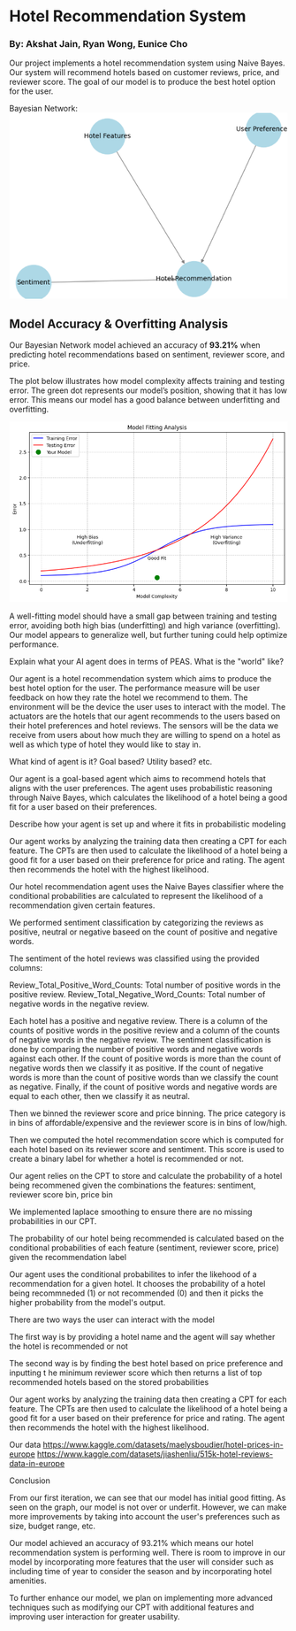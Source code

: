 # Hotel Recommendation System
### By: Akshat Jain, Ryan Wong, Eunice Cho

Our project implements a hotel recommendation system using Naive Bayes. Our system will recommend hotels based on customer reviews, price, and reviewer score. The goal of our model is to produce the best hotel option for the user.


Bayesian Network:
![Bayesian Network](BN_structure.png)

## Model Accuracy & Overfitting Analysis  

Our Bayesian Network model achieved an accuracy of **93.21%** when predicting hotel recommendations based on sentiment, reviewer score, and price.  

The plot below illustrates how model complexity affects training and testing error. The green dot represents our model’s position, showing that it has low error. This means our model has a good balance between underfitting and overfitting.  

![Model Complexity vs. Error](accuracy.png)  

A well-fitting model should have a small gap between training and testing error, avoiding both high bias (underfitting) and high variance (overfitting). Our model appears to generalize well, but further tuning could help optimize performance.  


Explain what your AI agent does in terms of PEAS. What is the "world" like? 

Our agent is a hotel recommendation system which aims to produce the best hotel option for the user. The performance measure will be user feedback on how they rate the hotel we recommend to them. The environment will be the device the user uses to interact with the model. The actuators are the hotels that our agent recommends to the users based on their hotel preferences and hotel reviews. The sensors will be the data we receive from users about how much they are willing to spend on a hotel as well as which type of hotel they would like to stay in.


What kind of agent is it? Goal based? Utility based? etc. 

Our agent is a goal-based agent which aims to recommend hotels that aligns with the user preferences. The agent uses probabilistic reasoning through Naive Bayes, which calculates the likelihood of a hotel being a good fit for a user based on their preferences. 



Describe how your agent is set up and where it fits in probabilistic modeling

Our agent works by analyzing the training data then creating a CPT for each feature. The CPTs are then used to calculate the likelihood of a hotel being a good fit for a user based on their preference for price and rating. The agent then recommends the hotel with the highest likelihood.

Our hotel recommendation agent uses the Naive Bayes classifier where the conditional probabilities are calculated to represent the likelihood of a recommendation given certain features. 

We performed sentiment classification by categorizing the reviews as positive, neutral or negative baseed on the count of positive and negative words.

The sentiment of the hotel reviews was classified using the provided columns:

Review_Total_Positive_Word_Counts: Total number of positive words in the positive review.
Review_Total_Negative_Word_Counts: Total number of negative words in the negative review.

Each hotel has a positive and negative review. There is a column of the counts of positive words in the positive review and a column of the counts of negative words in the negative review. The sentiment classification is done by comparing the number of positive words and negative words against each other. If the count of positive words is more than the count of negative words then we classify it as positive. If the count of negative words is more than the count of positive words than we classify the count as negative. Finally, if the count of positive words and negative words are equal to each other, then we classify it as neutral.

Then we binned the reviewer score and price binning. The price category is in bins of affordable/expensive and the reviewer score is in bins of low/high.

Then we computed the hotel recommendation score which is computed for each hotel based on its reviewer score and sentiment. This score is used to create a binary label for whether a hotel is recommended or not.

Our agent relies on the CPT to store and calculate the probability of a hotel being recommened given the combinations the features: sentiment, reviewer score bin, price bin

We implemented laplace smoothing to ensure there are no missing probabilities in our CPT. 

The probability of our hotel being recommended is calculated based on the conditional probabilities of each feature (sentiment, reviewer score, price) given the recommendation label

Our agent uses the conditional probabilites to infer the likehood of a recommendation for a given hotel. It chooses the probability of a hotel being recommneded (1) or not recommended (0) and then it picks the higher probability from the model's output.


There are two ways the user can interact with the model

The first way is by providing a hotel name and the agent will say whether the hotel is recommended or not

The second way is by finding the best hotel based on price preference and inputting t he minimum reviewer score which then returns a list of top recommended hotels based on the stored probabilities




Our agent works by analyzing the training data then creating a CPT for each feature. The CPTs are then used to calculate the likelihood of a hotel being a good fit for a user based on their preference for price and rating. The agent then recommends the hotel with the highest likelihood.

Our data
https://www.kaggle.com/datasets/maelysboudier/hotel-prices-in-europe 
https://www.kaggle.com/datasets/jiashenliu/515k-hotel-reviews-data-in-europe


Conclusion

From our first iteration, we can see that our model has initial good fitting. As seen on the graph, our model is not over or underfit. However, we can make more improvements by taking into account the user's preferences such as size, budget range, etc.

Our model achieved an accuracy of 93.21% which means our hotel recommendation system is performing well. There is room to improve in our model by incorporating more features that the user will consider such as including time of year to consider the season and by incorporating hotel amenities. 

To further enhance our model, we plan on implementing more advanced techniques such as modifying our CPT with additional features and improving user interaction for greater usability.  

